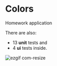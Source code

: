 # Colors
Homework application

There are also:
- 13 **unit** tests and
- 4 **ui** tests inside.

![ezgif com-resize](https://github.com/pasha831-hse/colors_1/assets/46136468/4475414f-f338-4aca-8367-682b027fcb8e)
